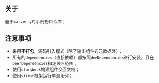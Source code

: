 ## 关于

基于`carverry`的示例物料仓库；

## 注意事项

- 采用**不打包**，源码引入模式（除了输出组件的元数据外）；
- 所有的`dependencies`（直接依赖）都按照`devDependencies`进行安装，且在`peerDependencies`指定兼容范围；
- 使用`storybook`构建组件交互文档；
- 使用`vitest`框架运行单测用例；
